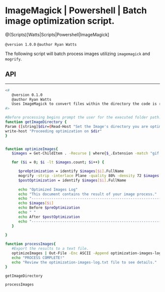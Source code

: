# ImageMagick | Powershell | Batch image optimization script.
@(Scripts)[Watts|Scripts|Powershell|ImageMagick]

`@version 1.0.0`
`@author Ryan Watts`

The following script will batch process images utilizing `imagemagick` and `mogrify`.

## API

---

```sh
<#
   @version 0.1.0
   @author Ryan Watts
   Uses ImageMagick to convert files within the directory the code is ran under. 
#>

#Before processing begins prompt the user for the executed folder path.
function getImageDirectory {
Param ([string]$dir=(Read-Host "Set the Image's directory you are optimizing."))
write-host "Proceeding optimization on $dir"
}


function optimizeImages{
   $images = Get-ChildItem . -Recurse | where{$_.Extension -match "gif|jpg|jpeg|png"}

   for ($i = 0; $i -lt $images.count; $i++) {

      $preOptimization = identify $images[$i].FullName
      mogrify -strip -interlace Plane -quality 80% -density 72 $images[$i].FullName
      $postOptimization = identify $images[$i].FullName
      
      echo "Optimized Images Log"
      echo "This document contains the result of your image process."
      echo "----------------------------------------------------------------------------"
      echo $images[$i]
      echo Before $preOptimization
      echo " "
      echo After $postOptimization
      echo "----------------------------------------------------------------------------"
   }
 
}

function processImages{
   #Export the results to a text file. 
   optimizeImages | Out-File -Enc ASCII -Append optimization-images-log.txt
   echo "PROCESS COMPLETE!"
   echo "Review the optimization-images-log.txt file to see details."
}

getImageDirectory

processImages


```

